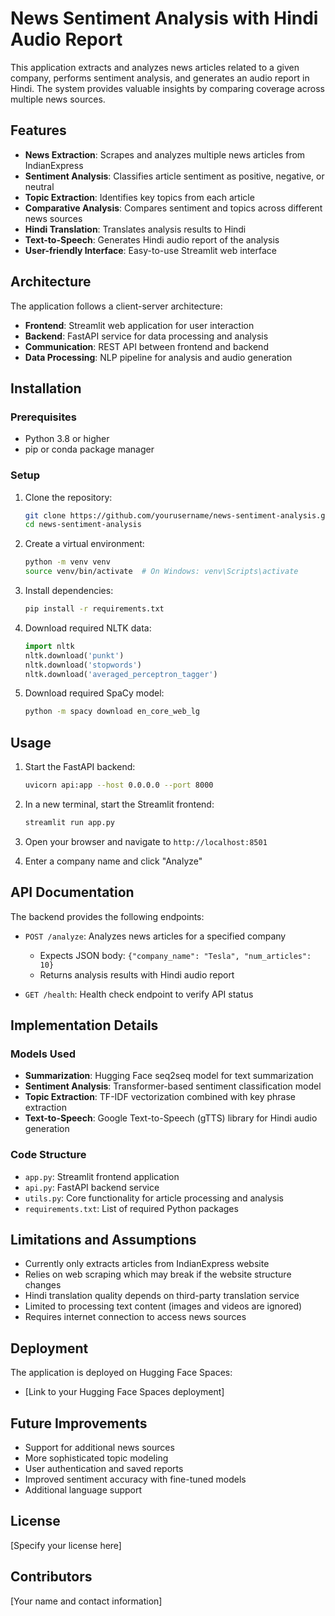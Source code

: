 # News Sentiment Analysis with Hindi Audio Report

This application extracts and analyzes news articles related to a given company, performs sentiment analysis, and generates an audio report in Hindi. The system provides valuable insights by comparing coverage across multiple news sources.

## Features

- **News Extraction**: Scrapes and analyzes multiple news articles from IndianExpress
- **Sentiment Analysis**: Classifies article sentiment as positive, negative, or neutral
- **Topic Extraction**: Identifies key topics from each article
- **Comparative Analysis**: Compares sentiment and topics across different news sources
- **Hindi Translation**: Translates analysis results to Hindi
- **Text-to-Speech**: Generates Hindi audio report of the analysis
- **User-friendly Interface**: Easy-to-use Streamlit web interface

## Architecture

The application follows a client-server architecture:

- **Frontend**: Streamlit web application for user interaction
- **Backend**: FastAPI service for data processing and analysis
- **Communication**: REST API between frontend and backend
- **Data Processing**: NLP pipeline for analysis and audio generation

## Installation

### Prerequisites

- Python 3.8 or higher
- pip or conda package manager

### Setup

1. Clone the repository:
   ```bash
   git clone https://github.com/yourusername/news-sentiment-analysis.git
   cd news-sentiment-analysis
   ```

2. Create a virtual environment:
   ```bash
   python -m venv venv
   source venv/bin/activate  # On Windows: venv\Scripts\activate
   ```

3. Install dependencies:
   ```bash
   pip install -r requirements.txt
   ```

4. Download required NLTK data:
   ```python
   import nltk
   nltk.download('punkt')
   nltk.download('stopwords')
   nltk.download('averaged_perceptron_tagger')
   ```

5. Download required SpaCy model:
   ```bash
   python -m spacy download en_core_web_lg
   ```

## Usage

1. Start the FastAPI backend:
   ```bash
   uvicorn api:app --host 0.0.0.0 --port 8000
   ```

2. In a new terminal, start the Streamlit frontend:
   ```bash
   streamlit run app.py
   ```

3. Open your browser and navigate to `http://localhost:8501`

4. Enter a company name and click "Analyze"

## API Documentation

The backend provides the following endpoints:

- `POST /analyze`: Analyzes news articles for a specified company
  - Expects JSON body: `{"company_name": "Tesla", "num_articles": 10}`
  - Returns analysis results with Hindi audio report

- `GET /health`: Health check endpoint to verify API status

## Implementation Details

### Models Used

- **Summarization**: Hugging Face seq2seq model for text summarization
- **Sentiment Analysis**: Transformer-based sentiment classification model
- **Topic Extraction**: TF-IDF vectorization combined with key phrase extraction
- **Text-to-Speech**: Google Text-to-Speech (gTTS) library for Hindi audio generation

### Code Structure

- `app.py`: Streamlit frontend application
- `api.py`: FastAPI backend service
- `utils.py`: Core functionality for article processing and analysis
- `requirements.txt`: List of required Python packages

## Limitations and Assumptions

- Currently only extracts articles from IndianExpress website
- Relies on web scraping which may break if the website structure changes
- Hindi translation quality depends on third-party translation service
- Limited to processing text content (images and videos are ignored)
- Requires internet connection to access news sources

## Deployment

The application is deployed on Hugging Face Spaces:
- [Link to your Hugging Face Spaces deployment]

## Future Improvements

- Support for additional news sources
- More sophisticated topic modeling
- User authentication and saved reports
- Improved sentiment accuracy with fine-tuned models
- Additional language support

## License

[Specify your license here]

## Contributors

[Your name and contact information]
